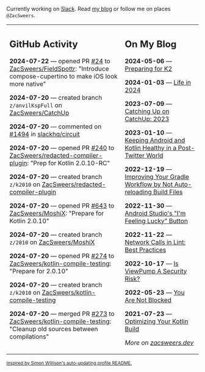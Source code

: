 Currently working on [Slack](https://slack.com/). Read [my blog](https://zacsweers.dev/) or follow me on places `@ZacSweers`.

<table><tr><td valign="top" width="60%">

## GitHub Activity
<!-- githubActivity starts -->
**2024-07-22** — opened PR [#24](https://github.com/ZacSweers/FieldSpottr/pull/24) to [ZacSweers/FieldSpottr](https://github.com/ZacSweers/FieldSpottr): "Introduce compose-cupertino to make iOS look more native"

**2024-07-20** — created branch `z/anvilKspFull` on [ZacSweers/CatchUp](https://github.com/ZacSweers/CatchUp)

**2024-07-20** — commented on [#1494](https://github.com/slackhq/circuit/pull/1494#issuecomment-2241288467) in [slackhq/circuit](https://github.com/slackhq/circuit)

**2024-07-20** — opened PR [#240](https://github.com/ZacSweers/redacted-compiler-plugin/pull/240) to [ZacSweers/redacted-compiler-plugin](https://github.com/ZacSweers/redacted-compiler-plugin): "Prep for Kotlin 2.0.10-RC"

**2024-07-20** — created branch `z/k2010` on [ZacSweers/redacted-compiler-plugin](https://github.com/ZacSweers/redacted-compiler-plugin)

**2024-07-20** — opened PR [#643](https://github.com/ZacSweers/MoshiX/pull/643) to [ZacSweers/MoshiX](https://github.com/ZacSweers/MoshiX): "Prepare for Kotlin 2.0.10"

**2024-07-20** — created branch `z/2010` on [ZacSweers/MoshiX](https://github.com/ZacSweers/MoshiX)

**2024-07-20** — opened PR [#274](https://github.com/ZacSweers/kotlin-compile-testing/pull/274) to [ZacSweers/kotlin-compile-testing](https://github.com/ZacSweers/kotlin-compile-testing): "Prepare for 2.0.10"

**2024-07-20** — created branch `z/k2010` on [ZacSweers/kotlin-compile-testing](https://github.com/ZacSweers/kotlin-compile-testing)

**2024-07-20** — merged PR [#273](https://github.com/ZacSweers/kotlin-compile-testing/pull/273) to [ZacSweers/kotlin-compile-testing](https://github.com/ZacSweers/kotlin-compile-testing): "Cleanup old sources between compilations"
<!-- githubActivity ends -->
</td><td valign="top" width="40%">

## On My Blog
<!-- blog starts -->
**2024-05-06** — [Preparing for K2](https://www.zacsweers.dev/preparing-for-k2/)

**2024-01-03** — [Life in 2024](https://www.zacsweers.dev/life-in-2024/)

**2023-07-09** — [Catching Up on CatchUp: 2023](https://www.zacsweers.dev/catching-up-on-catchup-2023/)

**2023-01-10** — [Keeping Android and Kotlin Healthy in a Post-Twitter World](https://www.zacsweers.dev/keeping-android-healthy/)

**2022-12-19** — [Improving Your Gradle Workflow by Not Auto-reloading Build Files](https://www.zacsweers.dev/improving-your-workflow-by-not-auto-reloading-build-files/)

**2022-11-30** — [Android Studio's "I'm Feeling Lucky" Button](https://www.zacsweers.dev/android-studios-im-feeling-lucky-button/)

**2022-11-22** — [Network Calls in Lint: Best Practices](https://www.zacsweers.dev/network-calls-in-lint-best-practices/)

**2022-10-17** — [Is ViewPump A Security Risk?](https://www.zacsweers.dev/is-viewpump-a-security-risk/)

**2022-05-23** — [You Are Not Blocked](https://www.zacsweers.dev/you-are-not-blocked/)

**2021-07-23** — [Optimizing Your Kotlin Build](https://www.zacsweers.dev/optimizing-your-kotlin-build/)
<!-- blog ends -->
_More on [zacsweers.dev](https://zacsweers.dev/)_
</td></tr></table>

<sub><a href="https://simonwillison.net/2020/Jul/10/self-updating-profile-readme/">Inspired by Simon Willison's auto-updating profile README.</a></sub>